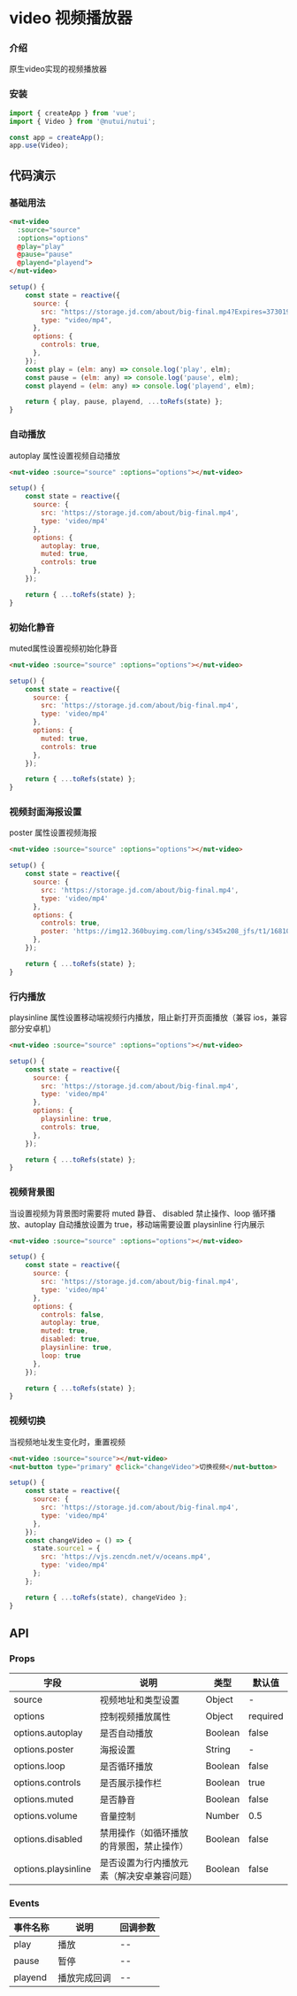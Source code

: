 #  video 视频播放器

### 介绍

原生video实现的视频播放器

### 安装

``` javascript
import { createApp } from 'vue';
import { Video } from '@nutui/nutui';

const app = createApp();
app.use(Video);
```

## 代码演示

### 基础用法

```html
<nut-video
  :source="source"
  :options="options"
  @play="play"
  @pause="pause"
  @playend="playend">
</nut-video>
```

```javascript
setup() {
    const state = reactive({
      source: {
        src: "https://storage.jd.com/about/big-final.mp4?Expires=3730193075&AccessKey=3LoYX1dQWa6ZXzQl&Signature=ViMFjz%2BOkBxS%2FY1rjtUVqbopbJI%3D",
        type: "video/mp4",
      },
      options: {
        controls: true,
      },
    });
    const play = (elm: any) => console.log('play', elm);
    const pause = (elm: any) => console.log('pause', elm);
    const playend = (elm: any) => console.log('playend', elm);

    return { play, pause, playend, ...toRefs(state) };
}
```

### 自动播放
autoplay 属性设置视频自动播放
```html
<nut-video :source="source" :options="options"></nut-video>
```

```javascript
setup() {
    const state = reactive({
      source: {
        src: 'https://storage.jd.com/about/big-final.mp4',
        type: 'video/mp4'
      },
      options: {
        autoplay: true,
        muted: true,
        controls: true
      },
    });

    return { ...toRefs(state) };
}
```

### 初始化静音
muted属性设置视频初始化静音
```html
<nut-video :source="source" :options="options"></nut-video>
```

```javascript
setup() {
    const state = reactive({
      source: {
        src: 'https://storage.jd.com/about/big-final.mp4',
        type: 'video/mp4'
      },
      options: {
        muted: true,
        controls: true
      },
    });

    return { ...toRefs(state) };
}
```

### 视频封面海报设置
poster 属性设置视频海报
```html
<nut-video :source="source" :options="options"></nut-video>
```

```javascript
setup() {
    const state = reactive({
      source: {
        src: 'https://storage.jd.com/about/big-final.mp4',
        type: 'video/mp4'
      },
      options: {
        controls: true,
        poster: 'https://img12.360buyimg.com/ling/s345x208_jfs/t1/168105/33/8417/54825/603df06dEfcddc4cb/21f9f5d0a1b3dad4.jpg.webp'
      },
    });

    return { ...toRefs(state) };
}
```

### 行内播放
playsinline 属性设置移动端视频行内播放，阻止新打开页面播放（兼容 ios，兼容部分安卓机）
```html
<nut-video :source="source" :options="options"></nut-video>
```

```javascript
setup() {
    const state = reactive({
      source: {
        src: 'https://storage.jd.com/about/big-final.mp4',
        type: 'video/mp4'
      },
      options: {
        playsinline: true,
        controls: true,
      },
    });

    return { ...toRefs(state) };
}
```

### 视频背景图
当设置视频为背景图时需要将 muted 静音、 disabled 禁止操作、loop 循环播放、autoplay 自动播放设置为 true，移动端需要设置 playsinline 行内展示
```html
<nut-video :source="source" :options="options"></nut-video>
```

```javascript
setup() {
    const state = reactive({
      source: {
        src: 'https://storage.jd.com/about/big-final.mp4',
        type: 'video/mp4'
      },
      options: {
        controls: false,
        autoplay: true,
        muted: true,
        disabled: true,
        playsinline: true,
        loop: true
      },
    });

    return { ...toRefs(state) };
}
```

### 视频切换
当视频地址发生变化时，重置视频
```html
<nut-video :source="source"></nut-video>
<nut-button type="primary" @click="changeVideo">切换视频</nut-button>
```

```javascript
setup() {
    const state = reactive({
      source: {
        src: 'https://storage.jd.com/about/big-final.mp4',
        type: 'video/mp4'
      },
    });
    const changeVideo = () => {
      state.source1 = {
        src: 'https://vjs.zencdn.net/v/oceans.mp4',
        type: 'video/mp4'
      };
    };

    return { ...toRefs(state), changeVideo };
}
```


## API

### Props

| 字段                | 说明                                       | 类型    | 默认值   |
| ------------------- | ------------------------------------------ | ------- | -------- |
| source             | 视频地址和类型设置                         | Object   | -        |
| options             | 控制视频播放属性                           | Object  | required |
| options.autoplay    | 是否自动播放                               | Boolean | false    |
| options.poster      | 海报设置                                   | String  | -        |
| options.loop        | 是否循环播放                               | Boolean | false    |
| options.controls    | 是否展示操作栏                             | Boolean | true     |
| options.muted       | 是否静音                                   | Boolean | false    |
| options.volume      | 音量控制                                   | Number  | 0.5      |
| options.disabled    | 禁用操作（如循环播放的背景图，禁止操作）   | Boolean | false    |
| options.playsinline | 是否设置为行内播放元素（解决安卓兼容问题） | Boolean | false    |

### Events

| 事件名称 | 说明         | 回调参数 |
| -------- | ------------ | -------- |
| play     | 播放         | --       |
| pause    | 暂停         | --       |
| playend  | 播放完成回调 | --       |